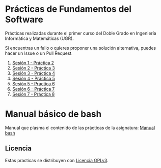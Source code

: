 # Prácticas de Fundamentos del Software

Prácticas realizadas durante el primer curso del Doble Grado
en Ingeniería Informática y Matemáticas (UGR).

Si encuentras un fallo o quieres proponer una solución alternativa,
puedes hacer un Issue o un Pull Request.

1. [Sesión 1 - Práctica 2](sesion1.md)
2. [Sesión 2 - Práctica 3](sesion2.md)
3. [Sesión 3 - Práctica 4](sesion3.md)
4. [Sesión 4 - Práctica 5](sesion4.md)
5. [Sesión 5 - Práctica 6](sesion5.md)
6. [Sesión 6 - Práctica 7](sesion6.md)
7. [Sesión 7 - Práctica 8](sesion7.md)

# Manual básico de bash   
Manual que plasma el contenido de las prácticas de la  asignatura:  [Manual bash](basicBash.md)


## Licencia

Estas practicas se distribuyen con [Licencia GPLv3](LICENSE).
